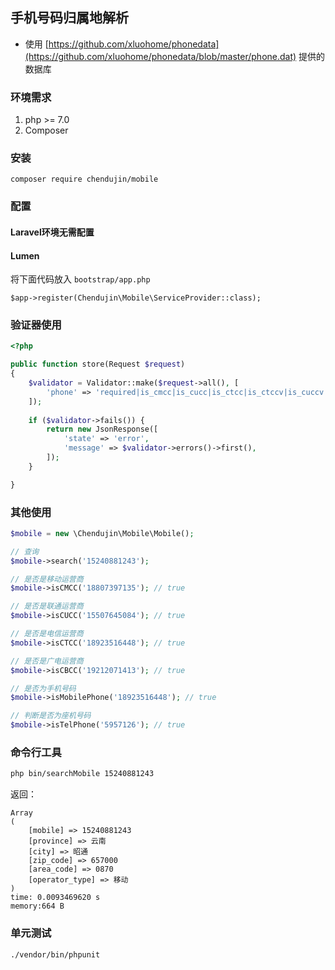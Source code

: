 ## 手机号码归属地解析

* 使用 [https://github.com/xluohome/phonedata](https://github.com/xluohome/phonedata/blob/master/phone.dat) 提供的数据库

### 环境需求
1. php >= 7.0
2. Composer

### 安装

```shell script
composer require chendujin/mobile

```

### 配置

#### Laravel环境无需配置

#### Lumen

将下面代码放入 `bootstrap/app.php`

```shell script
$app->register(Chendujin\Mobile\ServiceProvider::class);
```

### 验证器使用

```php
<?php

public function store(Request $request)
{
    $validator = Validator::make($request->all(), [
        'phone' => 'required|is_cmcc|is_cucc|is_ctcc|is_ctccv|is_cuccv|is_cmccv|is_cbcc|is_cbccv'
    ]);
   
    if ($validator->fails()) {
        return new JsonResponse([
            'state' => 'error',
            'message' => $validator->errors()->first(),
        ]);
    }   

}
```

### 其他使用
```php
$mobile = new \Chendujin\Mobile\Mobile();

// 查询
$mobile->search('15240881243');

// 是否是移动运营商
$mobile->isCMCC('18807397135'); // true

// 是否是联通运营商
$mobile->isCUCC('15507645084'); // true

// 是否是电信运营商
$mobile->isCTCC('18923516448'); // true

// 是否是广电运营商
$mobile->isCBCC('19212071413'); // true

// 是否为手机号码
$mobile->isMobilePhone('18923516448'); // true

// 判断是否为座机号码
$mobile->isTelPhone('5957126'); // true
```

### 命令行工具

```bash
php bin/searchMobile 15240881243
```
返回：
```text
Array
(
    [mobile] => 15240881243
    [province] => 云南
    [city] => 昭通
    [zip_code] => 657000
    [area_code] => 0870
    [operator_type] => 移动
)
time: 0.0093469620 s
memory:664 B
```

### 单元测试

```shell script
./vendor/bin/phpunit
```